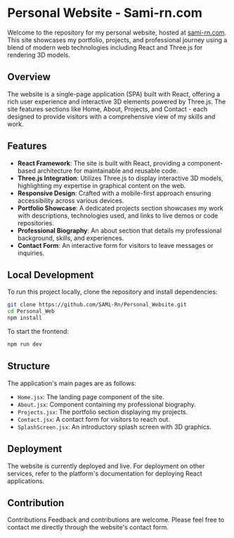 # Personal Website - Sami-rn.com

Welcome to the repository for my personal website, hosted at [sami-rn.com](https://sami-rn.com). This site showcases my portfolio, projects, and professional journey using a blend of modern web technologies including React and Three.js for rendering 3D models.

## Overview

The website is a single-page application (SPA) built with React, offering a rich user experience and interactive 3D elements powered by Three.js. The site features sections like Home, About, Projects, and Contact - each designed to provide visitors with a comprehensive view of my skills and work.

## Features

- **React Framework**: The site is built with React, providing a component-based architecture for maintainable and reusable code.
- **Three.js Integration**: Utilizes Three.js to display interactive 3D models, highlighting my expertise in graphical content on the web.
- **Responsive Design**: Crafted with a mobile-first approach ensuring accessibility across various devices.
- **Portfolio Showcase**: A dedicated projects section showcases my work with descriptions, technologies used, and links to live demos or code repositories.
- **Professional Biography**: An about section that details my professional background, skills, and experiences.
- **Contact Form**: An interactive form for visitors to leave messages or inquiries.

## Local Development

To run this project locally, clone the repository and install dependencies:

```sh
git clone https://github.com/SAMi-Rn/Personal_Website.git
cd Personal_Web
npm install
```
To start the frontend:
```sh
npm run dev
```

## Structure
The application's main pages are as follows:

- `Home.jsx`: The landing page component of the site.
- `About.jsx`: Component containing my professional biography.
- `Projects.jsx`: The portfolio section displaying my projects.
- `Contact.jsx`: A contact form for visitors to reach out.
- `SplashScreen.jsx`: An introductory splash screen with 3D graphics.

## Deployment
The website is currently deployed and live. For deployment on other services, refer to the platform's documentation for deploying React applications.
## Contribution
Contributions
Feedback and contributions are welcome. Please feel free to contact me directly through the website's contact form.

